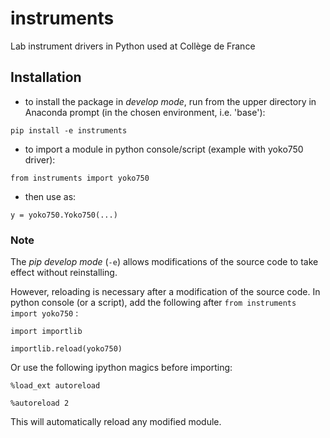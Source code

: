 # instruments

Lab instrument drivers in Python used at Collège de France


## Installation

- to install the package in *develop mode*, run from the upper directory in Anaconda prompt (in the chosen environment, i.e. 'base'):

`pip install -e instruments`

- to import a module in python console/script (example with yoko750 driver):

`from instruments import yoko750`

- then use as:

`y = yoko750.Yoko750(...)`


### Note

The *pip develop mode* (`-e`) allows modifications of the source code to take effect without reinstalling.

However, reloading is necessary after a modification of the source code. In python console (or a script), add the following after `from instruments import yoko750` :

`import importlib`

`importlib.reload(yoko750)`

Or use the following ipython magics before importing:

`%load_ext autoreload`

`%autoreload 2`

This will automatically reload any modified module.